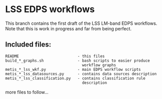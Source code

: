 # LSS EDPS workflows
This branch contains the first draft of the LSS LM-band EDPS
workflows. Note that this is work in progress and far from
being perfect.

## Included files:
```
README                          - this files
build_*_graphs.sh               - bash scripts to easier produce
                                  workflow graphs
metis_*_lss_wkf.py              - main EDPS workflow scripts
metis_*_lss_datasources.py      - contains data sources description
metis_*_lss_classification.py   - contains classification rule
                                  description
```


more files to follow...

